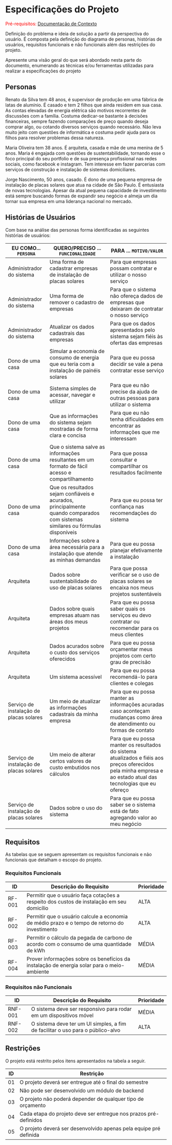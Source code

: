 # Especificações do Projeto

<span style="color:red">Pré-requisitos: <a href="1-Documentação de Contexto.md"> Documentação de Contexto</a></span>

Definição do problema e ideia de solução a partir da perspectiva do usuário. É composta pela definição do  diagrama de personas, histórias de usuários, requisitos funcionais e não funcionais além das restrições do projeto.

Apresente uma visão geral do que será abordado nesta parte do documento, enumerando as técnicas e/ou ferramentas utilizadas para realizar a especificações do projeto

## Personas

Renato da Silva tem 48 anos, é supervisor de produção em uma fábrica de latas de alumínio. É casado e tem 2 filhos que ainda residem em sua casa. As contas elevadas de energia elétrica são motivos recorrentes de discussões com a família. Costuma dedicar-se bastante à decisões financeiras, sempre fazendo comparações de preço quando deseja comprar algo, ou cotando diversos serviços quando necessário. Não leva muito jeito com questões de informática e costuma pedir ajuda para os filhos para resolver problemas dessa natureza. 

Maria Oliveira tem 38 anos. É arquiteta, casada e mãe de uma menina de 5 anos. Maria é engajada com questões de sustentabilidade, tornando esse o foco principal do seu portfolio e de sua presença profissional nas redes sociais, como facebook e instagram. Tem interesse em fazer parcerias com serviços de construção e instalação de sistemas domiciliares.

Jorge Nascimento, 50 anos, casado. É dono de uma pequena empresa de instalação de placas solares que atua na cidade de São Paulo. É entusiasta de novas tecnologias. Apesar da atual pequena capacidade de investimento está sempre buscando formas de expandir seu negócio e almeja um dia tornar sua empresa em uma liderança nacional no mercado. 

## Histórias de Usuários

Com base na análise das personas forma identificadas as seguintes histórias de usuários:

|EU COMO... `PERSONA`| QUERO/PRECISO ... `FUNCIONALIDADE` |PARA ... `MOTIVO/VALOR`                 |
|--------------------|------------------------------------|----------------------------------------|
|Administrador do sistema| Uma forma de cadastrar empresas de instalação de placas solares  | Para que empresas possam contratar e utilizar o nosso serviço  |
|Administrador do sistema| Uma forma de remover o cadastro de empresas  | Para que o sistema não ofereça dados de empresas que deixaram de contratar o nosso serviço  |
|Administrador do sistema| Atualizar os dados cadastrais das empresas  | Para que os dados apresentados pelo sistema sejam fiéis às ofertas das empresas  |
|Dono de uma casa | Simular a economia de consumo de energia que eu teria com a instalação de painéis solares  | Para que eu possa decidir se vale a pena contratar esse serviço  |
|Dono de uma casa  | Sistema simples de acessar, navegar e utilizar  | Para que eu não precise da ajuda de outras pessoas para utilizar o sistema   |
|Dono de uma casa  | Que as informações do sistema sejam mostradas de forma clara e concisa  | Para que eu não tenha dificuldades em encontrar as informações que me interessam  |
|Dono de uma casa  | Que o sistema salve as informações resultantes em um formato de fácil acesso e compartilhamento  | Para que possa consultar e compartilhar os resultados facilmente  |
|Dono de uma casa  | Que os resultados sejam confiáveis e acurados, principalmente quando comparados com sistemas similares ou fórmulas disponíveis  | Para que eu possa ter confiança nas recomendações do sistema |
|Dono de uma casa  | Informações sobre a área necessária para a instalação que atende as minhas demandas  | Para que eu possa planejar efetivamente a instalação  |
|Arquiteta  | Dados sobre sustentabilidade do uso de placas solares  | Para que possa verificar se o uso de placas solares se encaixa nos meus projetos sustentáveis  |
|Arquiteta  | Dados sobre quais empresas atuam nas áreas dos meus projetos  | Para que eu possa saber quais os serviços eu devo contratar ou recomendar para os meus clientes  |
|Arquiteta  | Dados acurados sobre o custo dos serviços oferecidos  | Para que eu possa orçamentar meus projetos com certo grau de precisão  |
|Arquiteta  | Um sistema acessível | Para que eu possa recomendá-lo para clientes e colegas |
|Serviço de instalação de placas solares  | Um meio de atualizar as informações cadastrais da minha empresa  | Para que eu possa manter as informações acuradas caso aconteçam mudanças como área de atendimento ou formas de contato  |
|Serviço de instalação de placas solares  | Um meio de alterar certos valores de custo embutidos nos cálculos  | Para que eu possa manter os resultados do sistema atualizados e fiéis aos preços oferecidos pela minha empresa e ao estado atual das tecnologias que eu ofereço  |
|Serviço de instalação de placas solares  | Dados sobre o uso do sistema  | Para que eu possa saber se o sistema está de fato agregando valor ao meu negócio  |

## Requisitos

As tabelas que se seguem apresentam os requisitos funcionais e não funcionais que detalham o escopo do projeto.

### Requisitos Funcionais

|ID    | Descrição do Requisito  | Prioridade |
|------|-------------------------|------------|
|RF-001| Permitir que o usuário faça cotações a respeito dos custos de instalação em seu domicílio | ALTA | 
|RF-002| Permitir que o usuário calcule a economia de médio prazo e o tempo de retorno do investimento | ALTA | 
|RF-003| Permitir o cálculo da pegada de carbono de acordo com o consumo de uma quantidade de kWh | MÉDIA |
|RF-004| Prover informações sobre os benefícios da instalação de energia solar para o meio-ambiente | MÉDIA |



### Requisitos não Funcionais

|ID     | Descrição do Requisito  |Prioridade |
|-------|--------------------------|----------|
|RNF-001| O sistema deve ser responsivo para rodar em um dispositivos móvel | MÉDIA | 
|RNF-002| O sistema deve ter um UI simples, a fim de facilitar o uso para o público-alvo |  ALTA | 

## Restrições

O projeto está restrito pelos itens apresentados na tabela a seguir.

|ID| Restrição                                             |
|--|-------------------------------------------------------|
|01| O projeto deverá ser entregue até o final do semestre |
|02| Não pode ser desenvolvido um módulo de backend        |
|03| O projeto não poderá depender de qualquer tipo de orçamento |
|04| Cada etapa do projeto deve ser entregue nos prazos pré-definidos |
|05| O projeto deverá ser desenvolvido apenas pela equipe pré definida |


